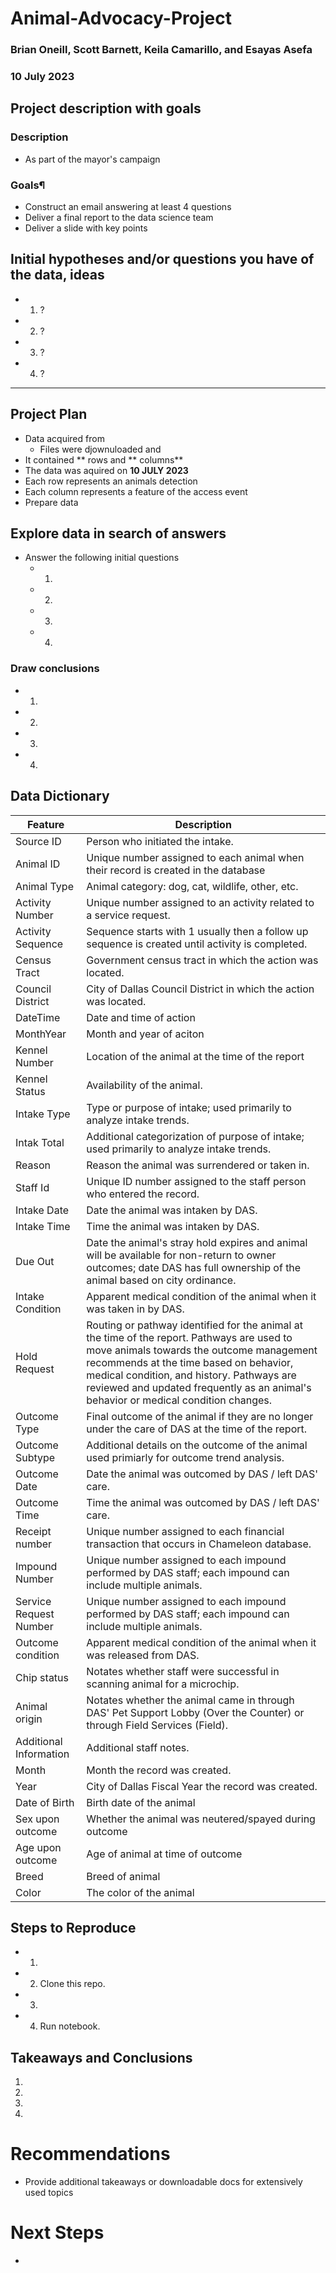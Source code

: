 # Animal-Advocacy-Project
### Brian Oneill, Scott Barnett, Keila Camarillo, and Esayas Asefa
### 10 July 2023
## Project description with goals
### Description
* As part of the mayor's campaign 

### Goals¶
* Construct an email answering at least 4 questions 
* Deliver a final report to the data science team 
* Deliver a slide with key points

## Initial hypotheses and/or questions you have of the data, ideas

* 1. ?
* 2. ?
* 3. ?
* 4. ?

*****************************************
## Project Plan 
* Data acquired from 
    * Files were djownuloaded and 
* It contained ** rows and ** columns**
* The data was aquired on **10 JULY 2023**
* Each row represents an animals detection
* Each column represents a feature of the access event
* Prepare data

   
## Explore data in search of answers
* Answer the following initial questions
    * 1. 
    * 2. 
    * 3. 
    * 4. 


### Draw conclusions
* 1.
* 2. 
* 3. 
* 4. 

## Data Dictionary
|Feature   |  Description |
|---|---|
|Source ID |Person who initiated the intake.|
|Animal ID |Unique number assigned to each animal when their record is created in the database |
|Animal Type  | Animal category: dog, cat, wildlife, other, etc.  |
|Activity Number|Unique number assigned to an activity related to a service request.|
|Activity Sequence|Sequence starts with 1 usually then a follow up sequence is created until activity is completed.|
|Census Tract|Government census tract in which the action was located.|
|Council District|City of Dallas Council District in which the action was located.|
|DateTime| Date and time of action  |
|MonthYear|Month and year of aciton|
|Kennel Number|Location of the animal at the time of the report|
|Kennel Status|Availability of the animal.|
|Intake Type|Type or purpose of intake; used primarily to analyze intake trends.|
|Intak Total|Additional categorization of purpose of intake; used primarily to analyze intake trends.|
|Reason|Reason the animal was surrendered or taken in.|
|Staff Id|Unique ID number assigned to the staff person who entered the record.|
|Intake Date|Date the animal was intaken by DAS.|
|Intake Time|Time the animal was intaken by DAS.|
|Due Out|Date the animal's stray hold expires and animal will be available for non-return to owner outcomes; date DAS has full ownership of the animal based on city ordinance.|
|Intake Condition|Apparent medical condition of the animal when it was taken in by DAS.|
|Hold Request|Routing or pathway identified for the animal at the time of the report. Pathways are used to move animals towards the outcome management recommends at the time based on behavior, medical condition, and history. Pathways are reviewed and updated frequently as an animal's behavior or medical condition changes.|
|Outcome Type|Final outcome of the animal if they are no longer under the care of DAS at the time of the report.|
|Outcome Subtype|Additional details on the outcome of the animal used primiarly for outcome trend analysis.|
|Outcome Date| Date the animal was outcomed by DAS / left DAS' care.|
|Outcome Time|Time the animal was outcomed by DAS / left DAS' care.|
|Receipt number|Unique number assigned to each financial transaction that occurs in Chameleon database.|
|Impound Number|Unique number assigned to each impound performed by DAS staff; each impound can include multiple animals.|
|Service Request Number|Unique number assigned to each impound performed by DAS staff; each impound can include multiple animals.|
|Outcome condition|Apparent medical condition of the animal when it was released from DAS.|
|Chip status|Notates whether staff were successful in scanning animal for a microchip.|
|Animal origin| Notates whether the animal came in through DAS' Pet Support Lobby (Over the Counter) or through Field Services (Field).|
|Additional Information|Additional staff notes.|
|Month|Month the record was created.|
|Year |City of Dallas Fiscal Year the record was created.|
|Date of Birth | Birth date of the animal  |
|Sex upon outcome | Whether the animal was neutered/spayed during outcome  |
|Age upon outcome | Age of animal at time of outcome|
|Breed |Breed of animal|
|Color |The color of the animal|

## Steps to Reproduce
* 1. 
* 2. Clone this repo.
* 3. 
* 4. Run notebook.

## Takeaways and Conclusions
1. 

2. 

3. 

4. 



# Recommendations
* Provide additional takeaways or downloadable docs for extensively used topics

# Next Steps
* 